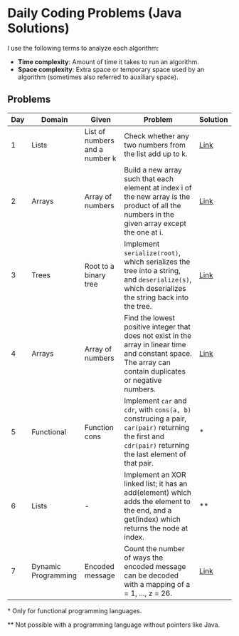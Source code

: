 # Daily Coding Problems (Java Solutions)

I use the following terms to analyze each algorithm:

* **Time complexity**: Amount of time it takes to run an algorithm.
* **Space complexity**: Extra space or temporary space used by an algorithm (sometimes also referred to auxiliary space).

## Problems

| Day | Domain | Given | Problem | Solution |
|-----|--------|-------|---------|----------|
| 1   | Lists | List of numbers and a number k | Check whether any two numbers from the list add up to k. | [Link](/src/main/java/com/mwrod/daily/day1/Day1.java) |
| 2   | Arrays | Array of numbers | Build a new array such that each element at index i of the new array is the product of all the numbers in the given array except the one at i. | [Link](/src/main/java/com/mwrod/daily/day2/Day2.java) | 
| 3   | Trees | Root to a binary tree | Implement `serialize(root)`, which serializes the tree into a string, and `deserialize(s)`, which deserializes the string back into the tree. | [Link](/src/main/java/com/mwrod/daily/day3/Day3.java) |
| 4   | Arrays | Array of numbers | Find the lowest positive integer that does not exist in the array in linear time and constant space. The array can contain duplicates or negative numbers. | [Link](/src/main/java/com/mwrod/daily/day4/Day4.java) |
| 5   | Functional | Function cons | Implement `car` and `cdr`, with `cons(a, b)` construcing a pair, `car(pair)` returning the first and `cdr(pair)` returning the last element of that pair. | * |
| 6   | Lists | - | Implement an XOR linked list; it has an add(element) which adds the element to the end, and a get(index) which returns the node at index. | ** |
| 7   | Dynamic Programming | Encoded message | Count the number of ways the encoded message can be decoded with a mapping of a = 1, ..., z = 26. | [Link](/src/main/java/com/mwrod/daily/day7/Day7.java) |

\* Only for functional programming languages.

** Not possible with a programming language without pointers like Java.
